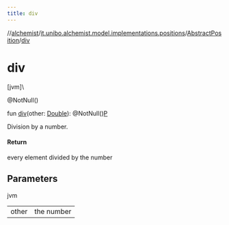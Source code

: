 ```yaml
---
title: div
---
```

//[alchemist](../../../index.html)/[it.unibo.alchemist.model.implementations.positions](../index.html)/[AbstractPosition](index.html)/[div](div.html)



# div



[jvm]\




@NotNull()



fun [div](div.html)(other: [Double](https://kotlinlang.org/api/latest/jvm/stdlib/kotlin/-double/index.html)): @NotNull()[P](index.html)



Division by a number.



#### Return



every element divided by the number



## Parameters


jvm

| | |
|---|---|
| other | the number |




